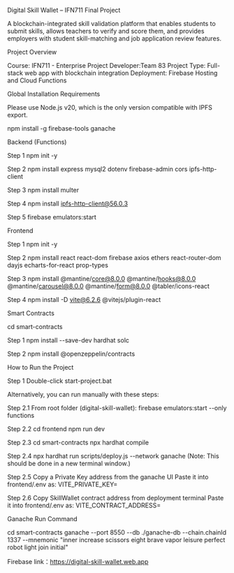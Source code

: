 Digital Skill Wallet – IFN711 Final Project

A blockchain-integrated skill validation platform that enables students to submit skills, allows teachers to verify and score them, and provides employers with student skill-matching and job application review features.

Project Overview

Course: IFN711 - Enterprise Project
Developer:Team 83
Project Type: Full-stack web app with blockchain integration
Deployment: Firebase Hosting and Cloud Functions

Global Installation Requirements

Please use Node.js v20, which is the only version compatible with IPFS export.

npm install -g firebase-tools ganache

Backend (Functions)

Step 1
npm init -y

Step 2
npm install express mysql2 dotenv firebase-admin cors ipfs-http-client

Step 3
npm install multer

Step 4
npm install ipfs-http-client@56.0.3

Step 5
firebase emulators:start

Frontend

Step 1
npm init -y

Step 2
npm install react react-dom firebase axios ethers react-router-dom dayjs echarts-for-react prop-types

Step 3
npm install @mantine/core@8.0.0 @mantine/hooks@8.0.0 @mantine/carousel@8.0.0 @mantine/form@8.0.0 @tabler/icons-react

Step 4
npm install -D vite@6.2.6 @vitejs/plugin-react

Smart Contracts

cd smart-contracts

Step 1
npm install --save-dev hardhat solc

Step 2
npm install @openzeppelin/contracts

How to Run the Project

Step 1
Double-click start-project.bat

Alternatively, you can run manually with these steps:

Step 2.1
From root folder (digital-skill-wallet):
firebase emulators:start --only functions

Step 2.2
cd frontend
npm run dev

Step 2.3
cd smart-contracts
npx hardhat compile

Step 2.4
npx hardhat run scripts/deploy.js --network ganache
(Note: This should be done in a new terminal window.)

Step 2.5
Copy a Private Key address from the ganache UI
Paste it into frontend/.env as:
VITE_PRIVATE_KEY=

Step 2.6
Copy SkillWallet contract address from deployment terminal
Paste it into frontend/.env as:
VITE_CONTRACT_ADDRESS=

Ganache Run Command

cd smart-contracts
ganache --port 8550 --db ./ganache-db --chain.chainId 1337 --mnemonic "inner increase scissors eight brave vapor leisure perfect robot light join initial"

Firebase link：https://digital-skill-wallet.web.app
